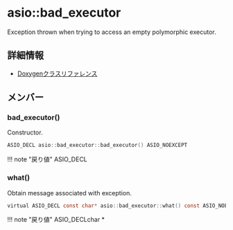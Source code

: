 # asio::bad_executor

Exception thrown when trying to access an empty polymorphic executor. 

## 詳細情報

- [Doxygenクラスリファレンス](https://lang-ship.com/reference/ESP32/latest/classasio_1_1bad__executor.html)

## メンバー

### bad_executor()
Constructor.


```c
ASIO_DECL asio::bad_executor::bad_executor() ASIO_NOEXCEPT
```

!!! note "戻り値"
	ASIO_DECL



### what()
Obtain message associated with exception.


```c
virtual ASIO_DECL const char* asio::bad_executor::what() const ASIO_NOEXCEPT_OR_NOTHROW
```

!!! note "戻り値"
	ASIO_DECLchar *



